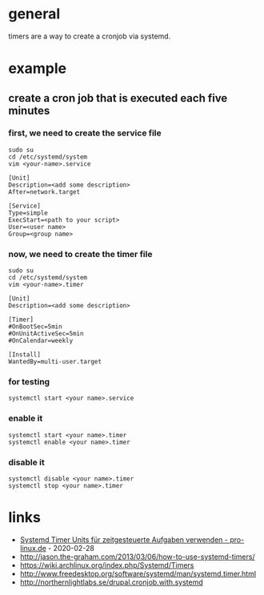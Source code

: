 # general

timers are a way to create a cronjob via systemd.

# example

## create a cron job that is executed each five minutes

### first, we need to create the service file

```
sudo su
cd /etc/systemd/system
vim <your-name>.service

[Unit]
Description=<add some description>
After=network.target

[Service]
Type=simple
ExecStart=<path to your script>
User=<user name>
Group=<group name>
```

### now, we need to create the timer file

```
sudo su
cd /etc/systemd/system
vim <your-name>.timer

[Unit]
Description=<add some description>

[Timer]
#OnBootSec=5min
#OnUnitActiveSec=5min
#OnCalendar=weekly

[Install]
WantedBy=multi-user.target
```

### for testing

```
systemctl start <your name>.service
```

### enable it

```
systemctl start <your name>.timer
systemctl enable <your name>.timer
```

### disable it

```
systemctl disable <your name>.timer
systemctl stop <your name>.timer
```

# links

* [Systemd Timer Units für zeitgesteuerte Aufgaben verwenden - pro-linux.de](https://www.pro-linux.de/artikel/2/1992/systemd-timer-units-f%C3%BCr-zeitgesteuerte-aufgaben-verwenden.html) - 2020-02-28
* http://jason.the-graham.com/2013/03/06/how-to-use-systemd-timers/
* https://wiki.archlinux.org/index.php/Systemd/Timers
* http://www.freedesktop.org/software/systemd/man/systemd.timer.html
* http://northernlightlabs.se/drupal.cronjob.with.systemd
